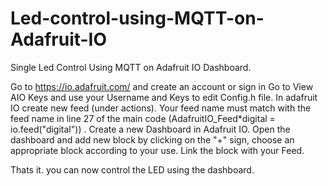 # Led-control-using-MQTT-on-Adafruit-IO
Single Led Control Using MQTT on Adafruit IO Dashboard.

Go to https://io.adafruit.com/ and create an account or sign in
Go to View AIO Keys and use your Username and Keys to edit Config.h file.
In adafruit IO create new feed (under actions).
Your feed name must match with the feed name in line 27 of the main code  (AdafruitIO_Feed*digital = io.feed("digital")) .
Create a new Dashboard in Adafruit IO.
Open the dashboard and add new block by clicking on the "+" sign, choose an appropriate block according to your use.
Link the block with your Feed.

Thats it. you can now control the LED using the dashboard.
